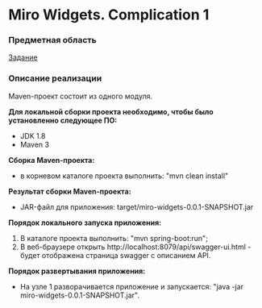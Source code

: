 # Miro Widgets. Complication 1

### Предметная область
[Задание](https://docs.google.com/document/d/1-4Gor5-k5ORPhcsPC70W_DjEQcaF2c7KcMUPPe16Eik/edit#heading=h.siniuthmcgrd)



### Описание реализации
Maven-проект состоит из одного модуля.

<b>Для локальной сборки проекта необходимо, чтобы было установленно следующее ПО:</b>
- JDK 1.8
- Maven 3

<b>Cборка Maven-проекта:</b>
- в корневом каталоге проекта выполнить: "mvn clean install"

<b>Результат сборки Maven-проекта:</b>
- JAR-файл для приложения: target/miro-widgets-0.0.1-SNAPSHOT.jar

<b>Порядок локального запуска приложения:</b>
1. В каталоге проекта выполнить: "mvn spring-boot:run";
2. В веб-браузере открыть http://localhost:8079/api/swagger-ui.html - будет отображена страница swagger с описанием API.

<b>Порядок развертывания приложения:</b>
- На узле 1 разворачивается приложение и запускается: "java -jar miro-widgets-0.0.1-SNAPSHOT.jar". <br>
